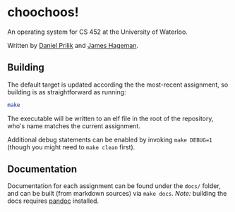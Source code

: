 # choochoos!

An operating system for CS 452 at the University of Waterloo.

Written by [Daniel Prilik](https://prilik.com) and [James Hageman](https://jameshageman.com).

## Building

The default target is updated according the the most-recent assignment, so building is as straightforward as running:

```bash
make
```

The executable will be written to an elf file in the root of the repository, who's name matches the current assignment.

Additional debug statements can be enabled by invoking `make DEBUG=1` (though you might need to `make clean` first).

## Documentation

Documentation for each assignment can be found under the `docs/` folder, and can be built (from markdown sources) via `make docs`. _Note:_ building the docs requires [pandoc](https://pandoc.org/installing.html) installed.
